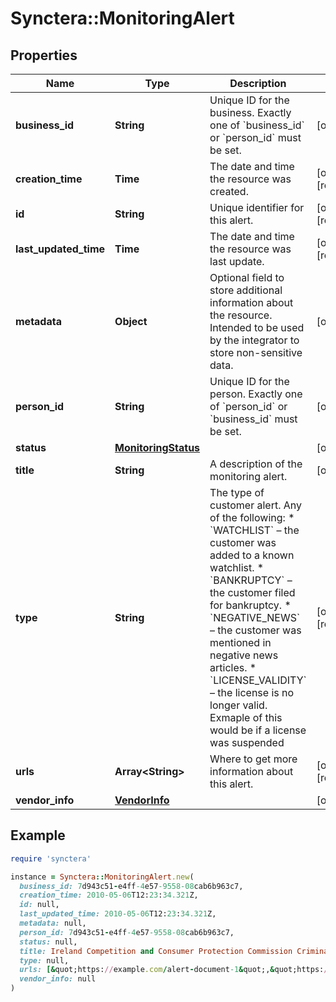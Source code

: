 # Synctera::MonitoringAlert

## Properties

| Name | Type | Description | Notes |
| ---- | ---- | ----------- | ----- |
| **business_id** | **String** | Unique ID for the business. Exactly one of &#x60;business_id&#x60; or &#x60;person_id&#x60; must be set.  | [optional] |
| **creation_time** | **Time** | The date and time the resource was created. | [optional][readonly] |
| **id** | **String** | Unique identifier for this alert. | [optional][readonly] |
| **last_updated_time** | **Time** | The date and time the resource was last update. | [optional][readonly] |
| **metadata** | **Object** | Optional field to store additional information about the resource. Intended to be used by the integrator to store non-sensitive data.  | [optional] |
| **person_id** | **String** | Unique ID for the person. Exactly one of &#x60;person_id&#x60; or &#x60;business_id&#x60; must be set.  | [optional] |
| **status** | [**MonitoringStatus**](MonitoringStatus.md) |  | [optional] |
| **title** | **String** | A description of the monitoring alert. | [optional] |
| **type** | **String** | The type of customer alert. Any of the following: * &#x60;WATCHLIST&#x60; – the customer was added to a known watchlist. * &#x60;BANKRUPTCY&#x60; – the customer filed for bankruptcy. * &#x60;NEGATIVE_NEWS&#x60; – the customer was mentioned in negative news articles. * &#x60;LICENSE_VALIDITY&#x60; – the license is no longer valid. Exmaple of this would be if a license was suspended  | [optional][readonly] |
| **urls** | **Array&lt;String&gt;** | Where to get more information about this alert. | [optional][readonly] |
| **vendor_info** | [**VendorInfo**](VendorInfo.md) |  | [optional] |

## Example

```ruby
require 'synctera'

instance = Synctera::MonitoringAlert.new(
  business_id: 7d943c51-e4ff-4e57-9558-08cab6b963c7,
  creation_time: 2010-05-06T12:23:34.321Z,
  id: null,
  last_updated_time: 2010-05-06T12:23:34.321Z,
  metadata: null,
  person_id: 7d943c51-e4ff-4e57-9558-08cab6b963c7,
  status: null,
  title: Ireland Competition and Consumer Protection Commission Criminal Court Cases,
  type: null,
  urls: [&quot;https://example.com/alert-document-1&quot;,&quot;https://example.com/alert-document-2&quot;],
  vendor_info: null
)
```

